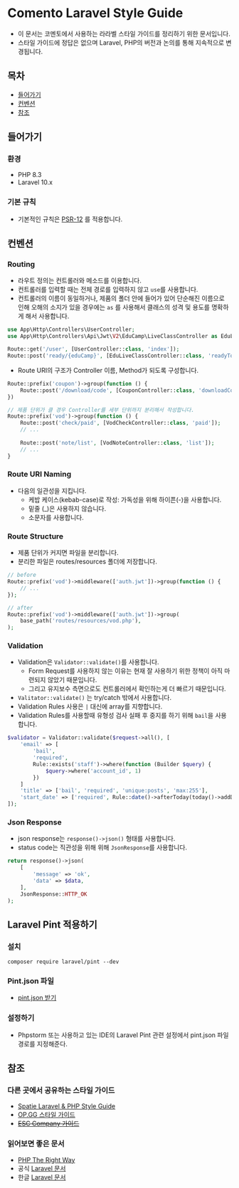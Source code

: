 # Comento Laravel Style Guide
- 이 문서는 코멘토에서 사용하는 라라벨 스타일 가이드를 정리하기 위한 문서입니다.
- 스타일 가이드에 정답은 없으며 Laravel, PHP의 버전과 논의를 통해 지속적으로 변경됩니다.

## 목차
- [들어가기](#들어가기)
- [컨벤션](#컨벤션)
- [참조](#참조)

## 들어가기

### 환경
- PHP 8.3
- Laravel 10.x

### 기본 규칙
- 기본적인 규칙은 [PSR-12](https://www.php-fig.org/psr/psr-12) 를 적용합니다.

## 컨벤션

### Routing

- 라우트 정의는 컨트롤러와 메소드를 이용합니다.
- 컨트롤러를 입력할 때는 전체 경로를 입력하지 않고 `use`를 사용합니다.
- 컨트롤러의 이름이 동일하거나, 제품의 폴더 안에 들어가 있어 단순해진 이름으로 인해 오해의 소지가 있을 경우에는 `as` 를 사용해서 클래스의 성격 및 용도를 명확하게 해서 사용합니다.

```php
use App\Http\Controllers\UserController;
use App\Http\Controllers\Api\Jwt\V2\EduCamp\LiveClassController as EduLiveClassController;

Route::get('/user', [UserController::class, 'index']);
Route::post('ready/{eduCamp}', [EduLiveClassController::class, 'readyToLiveClass']);
```

- Route URI의 구조가 Controller 이름, Method가 되도록 구성합니다.

```php
Route::prefix('coupon')->group(function () {
    Route::post('/download/code', [CouponController::class, 'downloadCode']);
})

// 제품 단위가 클 경우 Controller를 세부 단위까지 분리해서 작성합니다.
Route::prefix('vod')->group(function () {
    Route::post('check/paid', [VodCheckController::class, 'paid']);
    // ...
  
    Route::post('note/list', [VodNoteController::class, 'list']);
    // ...
}
```

### Route URI Naming

- 다음의 일관성을 지킵니다.
  - 케밥 케이스(kebab-case)로 작성: 가독성을 위해 하이픈(-)을 사용합니다.
  - 밑줄 (_)은 사용하지 않습니다.
  - 소문자를 사용합니다.

### Route Structure

- 제품 단위가 커지면 파일을 분리합니다.
- 분리한 파일은 routes/resources 폴더에 저장합니다.
```php
// before
Route::prefix('vod')->middleware(['auth.jwt'])->group(function () {
    // ...
});

// after
Route::prefix('vod')->middleware(['auth.jwt'])->group(
    base_path('routes/resources/vod.php'),
);
```

### Validation

- Validation은 `Validator::validate()`를 사용합니다.
  - Form Request를 사용하지 않는 이유는 현재 잘 사용하기 위한 정책이 아직 마련되지 않았기 때문입니다.
  - 그리고 유지보수 측면으로도 컨트롤러에서 확인하는게 더 빠르기 때문입니다.
- `Valitator::validate()` 는 try/catch 밖에서 사용합니다.
- Validation Rules 사용은 `|` 대신에 array를 지향합니다.
- Validation Rules를 사용할때 유형성 검사 실패 후 중지를 하기 위해 `bail`을 사용합니다.

```php
$validator = Validator::validate($request->all(), [
    'email' => [
        'bail', 
        'required', 
        Rule::exists('staff')->where(function (Builder $query) {
            $query->where('account_id', 1)
        })
    ]
    'title' => ['bail', 'required', 'unique:posts', 'max:255'],
    'start_date' => ['required', Rule::date()->afterToday(today()->addDays(7))]
]);
```

### Json Response
- json response는 `response()->json()` 형태를 사용합니다.
- status code는 직관성을 위해 위해 `JsonResponse`를 사용합니다.

```php
return response()->json(
    [
        'message' => 'ok',
        'data' => $data,
    ],
    JsonResponse::HTTP_OK
);
```

## Laravel Pint 적용하기

### 설치
```
composer require laravel/pint --dev
```

### Pint.json 파일
- [pint.json 받기](resource/pint.json)

### 설정하기
- Phpstorm 또는 사용하고 있는 IDE의 Laravel Pint 관련 설정에서 pint.json 파일 경로를 지정해준다.

## 참조

### 다른 곳에서 공유하는 스타일 가이드
- [Spatie Laravel & PHP Style Guide](https://github.com/spatie/guidelines.spatie.be/blob/master/content/code-style/laravel-php.md#typed-properties)
- [OP.GG 스타일 가이드](https://github.com/opgginc/styleguide/blob/master/laravel.md)
- ~~[ESC Company 가이드](https://helloworld.holapet.com/php-coding-guidelines)~~

### 읽어보면 좋은 문서
- [PHP The Right Way](http://modernpug.github.io/php-the-right-way/)
- 공식 [Laravel 문서](https://laravel.com/docs/)
- 한글 [Laravel 문서](https://laravel.kr/docs/)
